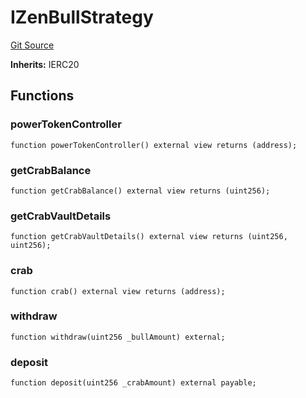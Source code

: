 # IZenBullStrategy
[Git Source](https://github.com/opynfinance/squfury-monorepo/blob/334783aa87db73939fb00d5b133216b0033dfece/src/interface/IZenBullStrategy.sol)

**Inherits:**
IERC20


## Functions
### powerTokenController


```solidity
function powerTokenController() external view returns (address);
```

### getCrabBalance


```solidity
function getCrabBalance() external view returns (uint256);
```

### getCrabVaultDetails


```solidity
function getCrabVaultDetails() external view returns (uint256, uint256);
```

### crab


```solidity
function crab() external view returns (address);
```

### withdraw


```solidity
function withdraw(uint256 _bullAmount) external;
```

### deposit


```solidity
function deposit(uint256 _crabAmount) external payable;
```

